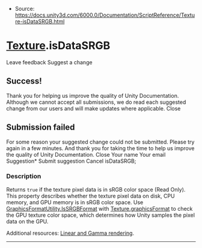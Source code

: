 * Source: https://docs.unity3d.com/6000.0/Documentation/ScriptReference/Texture-isDataSRGB.html

#  [Texture](https://docs.unity3d.com/6000.0/Documentation/ScriptReference/Texture.html).isDataSRGB
Leave feedback
Suggest a change
## Success!
Thank you for helping us improve the quality of Unity Documentation. Although we cannot accept all submissions, we do read each suggested change from our users and will make updates where applicable.
Close
## Submission failed
For some reason your suggested change could not be submitted. Please <a>try again</a> in a few minutes. And thank you for taking the time to help us improve the quality of Unity Documentation.
Close
Your name Your email Suggestion* Submit suggestion
Cancel
isDataSRGB; 
### Description
Returns `true` if the texture pixel data is in sRGB color space (Read Only).
This property describes whether the texture pixel data on disk, CPU memory, and GPU memory is in sRGB color space. Use [GraphicsFormatUtility.IsSRGBFormat](https://docs.unity3d.com/6000.0/Documentation/ScriptReference/Experimental.Rendering.GraphicsFormatUtility.IsSRGBFormat.html) with [Texture.graphicsFormat](https://docs.unity3d.com/6000.0/Documentation/ScriptReference/Texture-graphicsFormat.html) to check the GPU texture color space, which determines how Unity samples the pixel data on the GPU.  
  
Additional resources: [Linear and Gamma rendering](https://docs.unity3d.com/6000.0/Documentation/Manual/LinearLighting.html).
* * *
